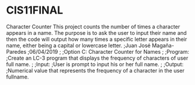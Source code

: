 # CIS11FINAL
Character Counter
This project counts the number of times a character appears in a name.
The purpose is to ask the user to input their name and then the code will output how many times a specific letter appears in their name, either being a capital or lowercase letter.
;Juan José Magaña-Paredes
;06/04/2019
;
;Option C: Character Counter for Names
;
;Program:
;Create an LC-3 program that displays the frequency of characters of user full name.
;
;Input:
;User is prompt to input his or her full name.
;
;Output:
;Numerical value that represents the frequency of a character in the user fullname.

